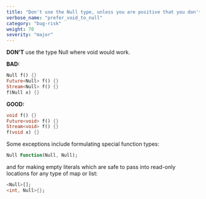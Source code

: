 ```yaml
---
title: "Don't use the Null type, unless you are positive that you don't want void."
verbose_name: "prefer_void_to_null"
category: "bug-risk"
weight: 70
severity: "major"
---
```

**DON'T** use the type Null where void would work.

**BAD:**
```dart
Null f() {}
Future<Null> f() {}
Stream<Null> f() {}
f(Null x) {}
```

**GOOD:**
```dart
void f() {}
Future<void> f() {}
Stream<void> f() {}
f(void x) {}
```

Some exceptions include formulating special function types:

```dart
Null Function(Null, Null);
```

and for making empty literals which are safe to pass into read-only locations
for any type of map or list:

```dart
<Null>[];
<int, Null>{};
```
